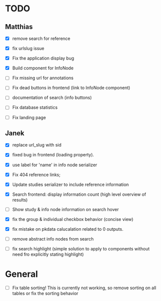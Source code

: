 # TODO
## Matthias
- [x] remove search for reference
- [x] fix urlslug issue
- [x] Fix the application display bug
- [x] Build component for InfoNode
- [ ] Fix missing url for annotations
- [ ] Fix dead buttons in frontend (link to InfoNode component)

- [ ] documentation of search (info buttons)
- [ ] Fix database statistics
- [ ] Fix landing page

## Janek
- [x] replace url_slug with sid
- [x] fixed bug in frontend (loading property).
- [x] use label for 'name' in info node serializer
- [x] Fix 404 reference links;
- [x] Update studies serializer to include reference information
- [x] Search frontend: display information count (high level overview of results)
- [ ] Show study & info node information on search hover
- [x] fix the group & individual checkbox behavior (concise view)
- [x] fix mistake on pkdata calucalation related to 0 outputs.
- [ ] remove abstract info nodes from search
- [ ] fix search highlight (simple solution to apply to components without need fro explicitly stating highlight)


# General
- [ ] Fix table sorting! This is currently not working, so remove sorting on all tables or fix the sorting behavior